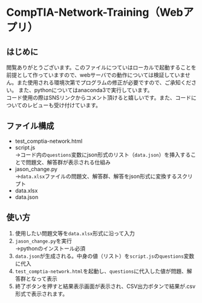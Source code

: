 # CompTIA-Network-Training（Webアプリ）
## はじめに
閲覧ありがとうございます。このファイルにつていはローカルで起動することを前提として作っていますので、webサーバでの動作については検証していません。また使用される環境次第でプログラムの修正が必要ですので、ご承知ください。
また、pythonについてはanaconda3で実行しています。<br>
コード使用の際はSNSリンクからコメント頂けると嬉しいです。また、コードについてのレビューも受け付けています。

## ファイル構成
- test_comptia-network.html
- script.js<br>
→コード内の`questions`変数にjson形式のリスト（`data.json`）を挿入することで問題文、解答群が表示される仕組み
- jason_change.py<br>
→`data.xlsx`ファイルの問題文、解答群、解答をjson形式に変換するスクリプト
- data.xlsx
- data.json

## 使い方
1. 使用したい問題文等を`data.xlsx`形式に沿って入力
2. `jason_change.py`を実行<br>
→pythonのインストール必須
3. `data.json`が生成される。中身の値（リスト）を`script.js`の`questions`変数に代入
4. `test_comptia-network.html`を起動し、`questions`に代入した値が問題、解答群となって表示
5. 終了ボタンを押すと結果表示画面が表示され、CSV出力ボタンで結果が.csv形式で表示されます。


